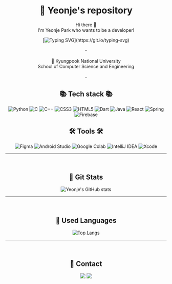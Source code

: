 <div align="center">

# 💎 Yeonje's repository
 Hi there 👋 <br>
 I'm Yeonje Park who wants to be a developer!

 
  
[![Typing SVG](https://readme-typing-svg.demolab.com/?lines=Learning+one+commit+at+a+time;)](https://git.io/typing-svg)

</p>
- <br><br>
🏫 Kyungpook National University <br>
    School of Computer Science and Engineering <br><br>
    -
    

<p align="center">

## 📚 Tech stack 📚

![Python](https://img.shields.io/badge/python-3670A0?style=for-the-badge&logo=python&logoColor=ffdd54)
![C](https://img.shields.io/badge/c-%2300599C.svg?style=for-the-badge&logo=c&logoColor=white)
![C++](https://img.shields.io/badge/c++-%2300599C.svg?style=for-the-badge&logo=c%2B%2B&logoColor=white)
![CSS3](https://img.shields.io/badge/css3-%231572B6.svg?style=for-the-badge&logo=css3&logoColor=white)
![HTML5](https://img.shields.io/badge/html5-%23E34F26.svg?style=for-the-badge&logo=html5&logoColor=white)
![Dart](https://img.shields.io/badge/dart-%230175C2.svg?style=for-the-badge&logo=dart&logoColor=white)
![Java](https://img.shields.io/badge/java-%23ED8B00.svg?style=for-the-badge&logo=openjdk&logoColor=white)
![React](https://img.shields.io/badge/react-%2320232a.svg?style=for-the-badge&logo=react&logoColor=%2361DAFB)
![Spring](https://img.shields.io/badge/spring-%236DB33F.svg?style=for-the-badge&logo=spring&logoColor=white)
![Firebase](https://img.shields.io/badge/firebase-%23039BE5.svg?style=for-the-badge&logo=firebase)


## 🛠 Tools 🛠
![Figma](https://img.shields.io/badge/figma-%23F24E1E.svg?style=for-the-badge&logo=figma&logoColor=white)
![Android Studio](https://img.shields.io/badge/android%20studio-346ac1?style=for-the-badge&logo=android%20studio&logoColor=white)
![Google Colab](https://img.shields.io/badge/Google%20Colab-%23F9A825.svg?style=for-the-badge&logo=googlecolab&logoColor=white)
![IntelliJ IDEA](https://img.shields.io/badge/IntelliJIDEA-000000.svg?style=for-the-badge&logo=intellij-idea&logoColor=white)
![Xcode](https://img.shields.io/badge/Xcode-007ACC?style=for-the-badge&logo=Xcode&logoColor=white)

------------

<br>

## 🔷️ Git Stats
![Yeonje's GitHub stats](https://github-readme-stats.vercel.app/api?username=yeonjep&show_icons=true&theme=radical)


--------
<br>

## 💬 Used Languages
[![Top Langs](https://github-readme-stats.vercel.app/api/top-langs/?username=yeonjep&layout=compact)](https://github.com/yeonjep/github-readme-stats)


-----------
<br>

## 💫 Contact 

<a href="https://www.instagram.com/dizaine_jsyw/"><img src="https://img.shields.io/badge/Instagram-E4405F?style=flat-square&logo=Instagram&logoColor=white&link=https://www.instagram.com/dizaine_jsyw/"/></a>  <a href="mailto:yeonje8771@gmail.com"><img src="https://img.shields.io/badge/Gmail-D0A9F5?style=flat-square&logo=Gmail&logoColor=white&link=mailto:yeonje8771@gmail.com"/></a>

</div>
